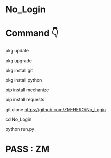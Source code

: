 # No_Login

# Command 👇

pkg update

pkg upgrade

pkg install git

pkg install python

pip install mechanize

pip install requests

git clone https://github.com/ZM-HERO/No_Login

cd No_Login

python run.py

# PASS : ZM
